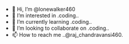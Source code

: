 - 👋 Hi, I’m @lonewalker460
- 👀 I’m interested in .coding..
- 🌱 I’m currently learning .coding..
- 💞️ I’m looking to collaborate on .coding..
- 📫 How to reach me ..@raj_chandravansi460.

<!---
lonewalker460/lonewalker460 is a ✨ special ✨ repository because its `README.md` (this file) appears on your GitHub profile.
You can click the Preview link to take a look at your changes.
--->
